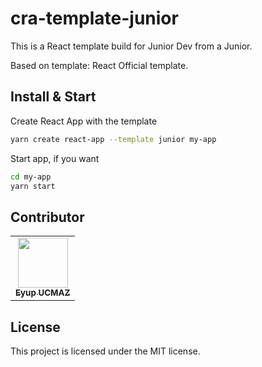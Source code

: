 # cra-template-junior


This is a React template build for Junior Dev from a Junior.

Based on template: React Official template.

## Install & Start


Create React App with the template

```bash
yarn create react-app --template junior my-app
```

Start app, if you want

```bash
cd my-app
yarn start
```

## Contributor

<table>
  <tr>
    <td align="center"><a href="https://github.com/eyupucmaz"><img src="https://avatars.githubusercontent.com/u/24613925?s=80" width="80px;" alt=""/><br /><sub><b>Eyup UCMAZ</b></sub></a><br /></td>
  </tr>
</table>

## License

This project is licensed under the MIT license.
